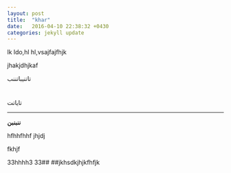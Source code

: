 ```yaml
---
layout: post
title:  "khar"
date:   2016-04-10 22:38:32 +0430
categories: jekyll update
---
```

lk ldo,hl hl,vsajfajfhjk

jhakjdhjkaf

تاتنیباتننب
#
تایاتت
****

**ننبنبن**


hfhhfhhf
jhjdj


fkhjf






33hhhh3
33##
##jkhsdkjhjkfhfjk
